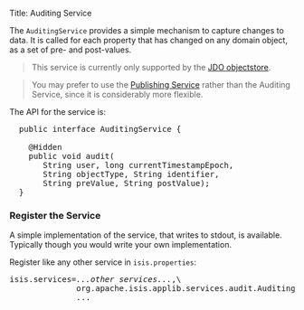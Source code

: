 Title: Auditing Service

The `AuditingService` provides a simple mechanism to capture changes to data.  It is called for each property that has changed on any domain object, as a set of pre- and post-values.

> This service is currently only supported by the [JDO objectstore](../../components/objectstores/jdo/about.html).

> You may prefer to use the [Publishing Service](publishing-service.html) rather than the Auditing Service, since it is considerably more flexible.

The API for the service is:

<pre>
  public interface AuditingService {
    
    @Hidden
    public void audit(
       String user, long currentTimestampEpoch, 
       String objectType, String identifier, 
       String preValue, String postValue);
  }
</pre>

### Register the Service

A simple implementation of the service, that writes to stdout, is available.  Typically though you would write your own implementation.

Register like any other service in `isis.properties`:

<pre>
isis.services=<i>...other services...</i>,\
              org.apache.isis.applib.services.audit.AuditingService$Stdout,\
              ...
</pre>
